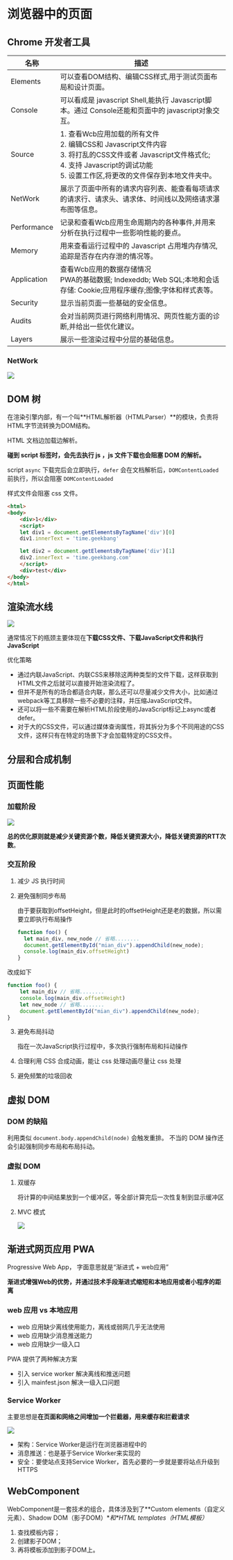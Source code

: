 # 浏览器中的页面

## Chrome 开发者工具

| 名称        | 描述                                                         |
| ----------- | ------------------------------------------------------------ |
| Elements    | 可以查看DOM结构、编辑CSS样式,用于测试页面布局和设计页面。    |
| Console     | 可以看成是 javascript Shell,能执行 Javascript脚本。通过 Console还能和页面中的 javascript对象交互。 |
| Source      | 1. 查看Wcb应用加载的所有文件<br/>2. 编辑CSS和 Javascript文件内容<br/>3. 将打乱的CSS文件或者 Javascript文件格式化;<br/>4. 支持 Javascript的调试功能<br />5. 设置工作区,将更改的文件保存到本地文件夹中。 |
| NetWork     | 展示了页面中所有的请求内容列表、能查看每项请求的请求行、请求头、请求体、时间线以及网络请求瀑布图等信息。 |
| Performance | 记录和查看Wcb应用生命周期内的各种事件,并用来分析在执行过程中一些影响性能的要点。 |
| Memory      | 用来查看运行过程中的 Javascript 占用堆内存情况,追踪是否存在内存泄的情况等。 |
| Application | 查看Wcb应用的数据存储情况<br/>PWA的基础数据; Indexeddb; Web SQL;本地和会话存储: Cookie;应用程序缓存;图像;字体和样式表等。 |
| Security    | 显示当前页面一些基础的安全信息。                             |
| Audits      | 会对当前网页进行网络利用情况、网页性能方面的诊断,并给出一些优化建议。 |
| Layers      | 展示一些渲染过程中分层的基础信息。                           |



### NetWork

![](https://file.simonwong.cn/blog/20210618141751.png)

## DOM 树

在渲染引擎内部，有一个叫**HTML解析器（HTMLParser）**的模块，负责将HTML字节流转换为DOM结构。

HTML 文档边加载边解析。

**碰到 script 标签时，会先去执行 js ，js 文件下载也会阻塞 DOM 的解析。**

script `async` 下载完后会立即执行，`defer` 会在文档解析后，`DOMContentLoaded` 前执行，所以会阻塞 `DOMContentLoaded`

样式文件会阻塞 css 文件。

```html
<html>
<body>
    <div>1</div>
    <script>
    let div1 = document.getElementsByTagName('div')[0]
    div1.innerText = 'time.geekbang'

    let div2 = document.getElementsByTagName('div')[1]
    div2.innerText = 'time.geekbang.com'
    </script>
    <div>test</div>
</body>
</html>
```



## 渲染流水线

![](https://file.simonwong.cn/blog/20210618161044.png)

通常情况下的瓶颈主要体现在**下载CSS文件、下载JavaScript文件和执行JavaScript**

优化策略

- 通过内联JavaScript、内联CSS来移除这两种类型的文件下载，这样获取到HTML文件之后就可以直接开始渲染流程了。
- 但并不是所有的场合都适合内联，那么还可以尽量减少文件大小，比如通过webpack等工具移除一些不必要的注释，并压缩JavaScript文件。
- 还可以将一些不需要在解析HTML阶段使用的JavaScript标记上async或者defer。
- 对于大的CSS文件，可以通过媒体查询属性，将其拆分为多个不同用途的CSS文件，这样只有在特定的场景下才会加载特定的CSS文件。



## 分层和合成机制

## 页面性能

### 加载阶段

![](https://file.simonwong.cn/blog/20210621095343.jpg)

**总的优化原则就是减少关键资源个数，降低关键资源大小，降低关键资源的RTT次数**。

### 交互阶段

1. 减少 JS 执行时间

2. 避免强制同步布局

	由于要获取到offsetHeight，但是此时的offsetHeight还是老的数据，所以需要立即执行布局操作
	
	 ```js
   function foo() {
       let main_div, new_node // 省略........
       document.getElementById("mian_div").appendChild(new_node);
       console.log(main_div.offsetHeight)
   }
   ```
  
  改成如下

   ```js
   function foo() {
       let main_div // 省略........
       console.log(main_div.offsetHeight)  
       let new_node // 省略........ 
       document.getElementById("mian_div").appendChild(new_node);
   }
   ```

3. 避免布局抖动

   指在一次JavaScript执行过程中，多次执行强制布局和抖动操作

4. 合理利用 CSS 合成动画，能让 css 处理动画尽量让 css 处理

5. 避免频繁的垃圾回收



## 虚拟 DOM

### DOM 的缺陷

利用类似 `document.body.appendChild(node)` 会触发重排。
不当的 DOM 操作还会引起强制同步布局和布局抖动。



### 虚拟 DOM

1. 双缓存

   将计算的中间结果放到一个缓冲区，等全部计算完后一次性复制到显示缓冲区

2. MVC 模式

   ![](https://file.simonwong.cn/blog/20210621102719.png)

   

## 渐进式网页应用 PWA

Progressive Web App， 字面意思就是“渐进式 + web应用”

**渐进式增强Web的优势，并通过技术手段渐进式缩短和本地应用或者小程序的距离**



### web 应用 vs 本地应用

- web 应用缺少离线使用能力，离线或弱网几乎无法使用
- web 应用缺少消息推送能力
- web 应用缺少一级入口

PWA 提供了两种解决方案

- 引入 service worker 解决离线和推送问题
- 引入 mainfest.json 解决一级入口问题



### Service Worker

主要思想是**在页面和网络之间增加一个拦截器，用来缓存和拦截请求**

![](https://file.simonwong.cn/blog/20210621103739.png)

- 架构：Service Worker是运行在浏览器进程中的
- 消息推送：也是基于Service Worker来实现的
- 安全：要使站点支持Service Worker，首先必要的一步就是要将站点升级到HTTPS



## WebComponent

WebComponent是一套技术的组合，具体涉及到了**Custom elements（自定义元素）、Shadow DOM（影子DOM）\**和\**HTML templates（HTML模板）**

1. 查找模板内容；
2. 创建影子DOM；
3. 再将模板添加到影子DOM上。

